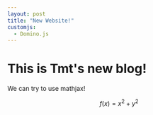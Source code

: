 ```yaml
---
layout: post
title: "New Website!"
customjs:
  - Domino.js
---
```


# This is Tmt's new blog!

We can try to use mathjax!

$$f(x) = x^2+y^2$$

<div id='domino' data-row='8' data-col='6' style='height:100px'></div>
